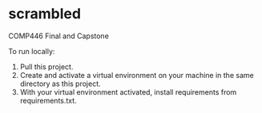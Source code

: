 # scrambled
COMP446 Final and Capstone

To run locally: 
1. Pull this project. 
2. Create and activate a virtual environment on your machine in the same directory as this project.
3. With your virtual environment activated, install requirements from requirements.txt.